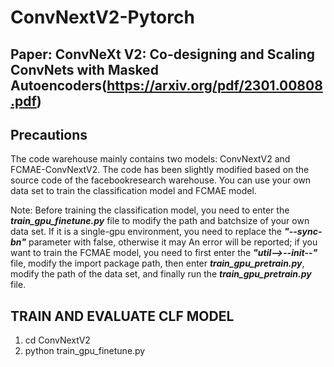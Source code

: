# ConvNextV2-Pytorch

## Paper: ConvNeXt V2: Co-designing and Scaling ConvNets with Masked Autoencoders(https://arxiv.org/pdf/2301.00808.pdf)
## Precautions
The code warehouse mainly contains two models: ConvNextV2 and FCMAE-ConvNextV2. The code has been slightly modified based on the source code of the facebookresearch warehouse. You can use your own data set to train the classification model and FCMAE model.

Note: Before training the classification model, you need to enter the ___train_gpu_finetune.py___ file to modify the path and batchsize of your own data set. If it is a single-gpu environment, you need to replace the ___"--sync-bn"___ parameter with false, otherwise it may An error will be reported; if you want to train the FCMAE model, you need to first enter the ___"util-->--init--"___ file, modify the import package path, then enter ___train_gpu_pretrain.py___, modify the path of the data set, and finally run the ___train_gpu_pretrain.py___ file.

## TRAIN AND EVALUATE CLF MODEL
1. cd ConvNextV2
2. python train_gpu_finetune.py
